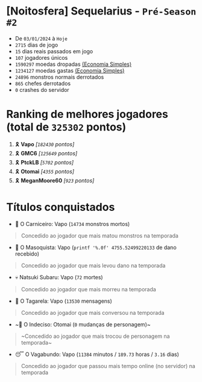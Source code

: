 # [Noitosfera] Sequelarius - `Pré-Season #2`
- De `03/01/2024` à `Hoje`
- `2715` dias de jogo
- `15` dias reais passados em jogo
- `107` jogadores únicos
- `1590297` moedas dropadas [(Economia Simples)](https://github.com/otomay/Economia-Simples)
- `1234127` moedas gastas [(Economia Simples)](https://github.com/otomay/Economia-Simples)
- `24896` monstros normais derrotados
- `865` chefes derrotados
- `0` crashes do servidor

# Ranking de melhores jogadores (total de `325302` pontos)
1. 🎗️ **Vapo** *[`182430` pontos]*
2. 🎗️ **GMC6** *[`125649` pontos]*
3. 🎗️ **PtckLB** *[`5702` pontos]*
4. 🎗️ **Otomai** *[`4355` pontos]*
5. 🎗️ **MeganMoore60** *[`923` pontos]*

# Títulos conquistados
- 👹 O Carniceiro: Vapo (`14734` monstros mortos)
> Concedido ao jogador que mais matou monstros na temporada
- 🥵 O Masoquista: Vapo (`printf '%.0f' 4755.52499220133` de dano recebido)
> Concedido ao jogador que mais levou dano na temporada
- 💀 Natsuki Subaru: Vapo (`72` mortes)
> Concedido ao jogador que mais morreu na temporada
- 🦜 O Tagarela: Vapo (`13530` mensagens)
> Concedido ao jogador que mais conversou na temporada
- ~🤔 O Indeciso: Otomai (`0` mudanças de personagem)~
> ~Concedido ao jogador que mais trocou de personagem na temporada~
- 😴 O Vagabundo: Vapo (`11384` minutos / `189.73` horas / `3.16` dias)
> Concedido ao jogador que passou mais tempo online (no servidor) na temporada
